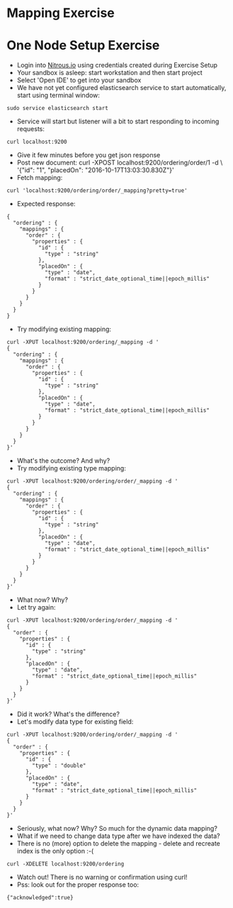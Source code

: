 # Mapping Exercise #

# One Node Setup Exercise #

* Login into <a href="https://www.nitrous.io/app/#/login" target="_blank">Nitrous.io<a> using credentials created during Exercise Setup
* Your sandbox is asleep: start workstation and then start project
* Select 'Open IDE' to get into your sandbox
* We have not yet configured elasticsearch service to start automatically, start using terminal window:
```
sudo service elasticsearch start
```
* Service will start but listener will a bit to start responding to incoming requests:
```
curl localhost:9200
```
* Give it few minutes before you get json response
* Post new document:
curl -XPOST localhost:9200/ordering/order/1 -d \ 
'{"id": "1", "placedOn": "2016-10-17T13:03:30.830Z"}'
* Fetch mapping:
```
curl 'localhost:9200/ordering/order/_mapping?pretty=true'
```
* Expected response:
```
{
  "ordering" : {
    "mappings" : {
      "order" : {
        "properties" : {
          "id" : {
            "type" : "string"
          },
          "placedOn" : {
            "type" : "date",
            "format" : "strict_date_optional_time||epoch_millis"
          }
        }
      }
    }
  }
}
```

* Try modifying existing mapping:
```
curl -XPUT localhost:9200/ordering/_mapping -d '
{
  "ordering" : {
    "mappings" : {
      "order" : {
        "properties" : {
          "id" : {
            "type" : "string"
          },
          "placedOn" : {
            "type" : "date",
            "format" : "strict_date_optional_time||epoch_millis"
          }
        }
      }
    }
  }
}'
```

* What's the outcome? And why?
* Try modifying existing type mapping:
```
curl -XPUT localhost:9200/ordering/order/_mapping -d '
{
  "ordering" : {
    "mappings" : {
      "order" : {
        "properties" : {
          "id" : {
            "type" : "string"
          },
          "placedOn" : {
            "type" : "date",
            "format" : "strict_date_optional_time||epoch_millis"
          }
        }
      }
    }
  }
}'
```

* What now? Why?
* Let try again:
```
curl -XPUT localhost:9200/ordering/order/_mapping -d '
{
  "order" : {
    "properties" : {
      "id" : {
        "type" : "string"
      },
      "placedOn" : {
        "type" : "date",
        "format" : "strict_date_optional_time||epoch_millis"
      }
    }
  }
}'
```

* Did it work? What's the difference?
* Let's modify data type for existing field:
```
curl -XPUT localhost:9200/ordering/order/_mapping -d '
{
  "order" : {
    "properties" : {
      "id" : {
        "type" : "double"
      },
      "placedOn" : {
        "type" : "date",
        "format" : "strict_date_optional_time||epoch_millis"
      }
    }
  }
}'
```

* Seriously, what now? Why? So much for the dynamic data mapping?
* What if we need to change data type after we have indexed the data?
* There is no (more) option to delete the mapping - delete and recreate index is the only option :-(
```
curl -XDELETE localhost:9200/ordering
```
* Watch out! There is no warning or confirmation using curl!
* Pss: look out for the proper response too:
```
{"acknowledged":true}
```



